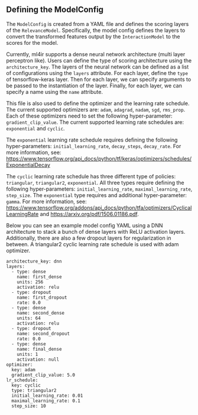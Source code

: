 ## Defining the ModelConfig

The `ModelConfig` is created from a YAML file and defines the scoring layers of the `RelevanceModel`. Specifically, the model config defines the layers to convert the transformed features output by the `InteractionModel` to the scores for the model. 

Currently, ml4ir supports a dense neural network architecture (multi layer perceptron like). Users can define the type of scoring architecture using the `architecture_key`. The layers of the neural network can be defined as a list of configurations using the `layers` attribute. For each layer, define the `type` of tensorflow-keras layer. Then for each layer, we can specify arguments to be passed to the instantiation of the layer. Finally, for each layer, we can specify a name using the `name` attribute.

This file is also used to define the optimizer and the learning rate schedule. The current supported optimizers are: `adam`, `adagrad`, `nadam`, `sgd`, `rms_prop`. Each of these optimizers need to set the following hyper-parameter: `gradient_clip_value`. 
The current supported learning rate schedules are: `exponential` and `cyclic`. 

The `exponential` learning rate schedule requires defining the following hyper-parameters: `initial_learning_rate`, `decay_steps`, `decay_rate`. For more information, see: https://www.tensorflow.org/api_docs/python/tf/keras/optimizers/schedules/ExponentialDecay

The `cyclic` learning rate schedule has three different type of policies: `triangular`, `triangular2`, `exponential`. All three types require defining the following hyper-parameters: `initial_learning_rate`, `maximal_learning_rate`, `step_size`. The `exponential` type requires and additional hyper-parameter: `gamma`. 
For more information, see: https://www.tensorflow.org/addons/api_docs/python/tfa/optimizers/CyclicalLearningRate and https://arxiv.org/pdf/1506.01186.pdf.

Below you can see an example model config YAML using a DNN architecture to stack a bunch of dense layers with ReLU activation layers. Additionally, there are also a few dropout layers for regularization in between. A triangular2 cyclic learning rate schedule is used with adam optimizer.

```
architecture_key: dnn
layers:
  - type: dense
    name: first_dense
    units: 256
    activation: relu
  - type: dropout
    name: first_dropout
    rate: 0.0
  - type: dense
    name: second_dense
    units: 64
    activation: relu
  - type: dropout
    name: second_dropout
    rate: 0.0
  - type: dense
    name: final_dense
    units: 1
    activation: null
optimizer: 
  key: adam
  gradient_clip_value: 5.0
lr_schedule:
  key: cyclic
  type: triangular2
  initial_learning_rate: 0.01
  maximal_learning_rate: 0.1
  step_size: 10
```

